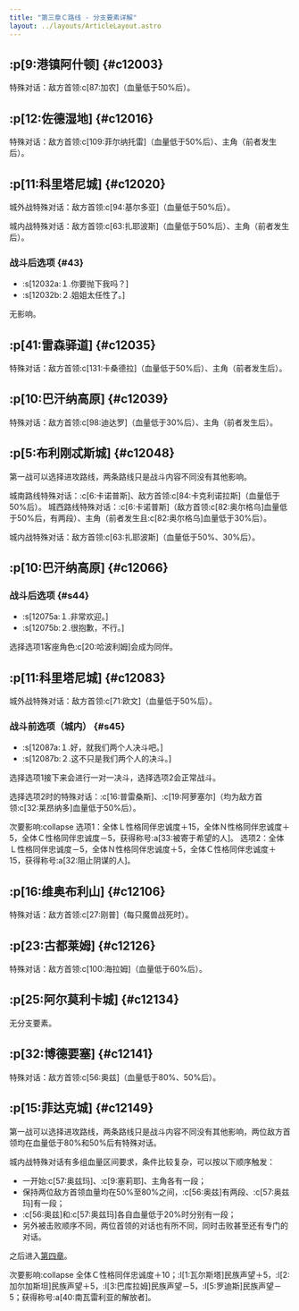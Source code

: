 ```yaml
---
title: "第三章Ｃ路线 - 分支要素详解"
layout: ../layouts/ArticleLayout.astro
---
```


<!-- 「野心与欲望之争，失败者贱若猪狗」 -->


## :p[9:港镇阿什顿] {#c12003} <!--3b_2-->

特殊对话：敌方首领:c[87:加农]（血量低于50%后）。


## :p[12:佐德湿地] {#c12016} <!--3b_8-->

特殊对话：敌方首领:c[109:菲尔纳托雷]（血量低于50%后）、主角（前者发生后）。


## :p[11:科里塔尼城] {#c12020} <!--3b_12-->

城外战特殊对话：敌方首领:c[94:基尔多亚]（血量低于50%后）。

城内战特殊对话：敌方首领:c[63:扎耶波斯]（血量低于50%后）、主角（前者发生后）。

### 战斗后选项 {#43}

* :s[12032a:１.你要抛下我吗？]
* :s[12032b:２.姐姐太任性了。]

无影响。


## :p[41:雷森驿道] {#c12035} <!--3b_25-->

特殊对话：敌方首领:c[131:卡桑德拉]（血量低于50%后）、主角（前者发生后）。


## :p[10:巴汗纳高原] {#c12039} <!--3b_29-->

特殊对话：敌方首领:c[98:迪达罗]（血量低于30%后）、主角（前者发生后）。


## :p[5:布利刚忒斯城] {#c12048} <!--3b_37-->

第一战可以选择进攻路线，两条路线只是战斗内容不同没有其他影响。

城南路线特殊对话：:c[6:卡诺普斯]、敌方首领:c[84:卡克利诺拉斯]（血量低于50%后）。
城西路线特殊对话：:c[6:卡诺普斯]（敌方首领:c[82:奥尔格乌]血量低于50%后，有两段）、主角（前者发生且:c[82:奥尔格乌]血量低于30%后）。

城内战特殊对话：敌方首领:c[63:扎耶波斯]（血量低于50%、30%后）。


## :p[10:巴汗纳高原] {#c12066} <!--3b_53_a-->

### 战斗后选项 {#s44}

* :s[12075a:１.非常欢迎。]
* :s[12075b:２.很抱歉，不行。]

选择选项1客座角色:c[20:哈波利姆]会成为同伴。


## :p[11:科里塔尼城] {#c12083} <!--3b_62-->

城外战特殊对话：敌方首领:c[71:欧文]（血量低于50%后）。

### 战斗前选项（城内） {#s45}

* :s[12087a:１.好，就我们两个人决斗吧。]
* :s[12087b:２.这不只是我们两个人的决斗。]

选择选项1接下来会进行一对一决斗，选择选项2会正常战斗。

选择选项2时的特殊对话：:c[16:普雷桑斯]、:c[19:阿萝塞尔]（均为敌方首领:c[32:莱昂纳多]血量低于50%后）。

次要影响:collapse
选项1：全体Ｌ性格同伴忠诚度＋15，全体Ｎ性格同伴忠诚度＋5，全体Ｃ性格同伴忠诚度－5，获得称号:a[33:被寄于希望的人]。
选项2：全体Ｌ性格同伴忠诚度－5，全体Ｎ性格同伴忠诚度＋5，全体Ｃ性格同伴忠诚度＋15，获得称号:a[32:阻止阴谋的人]。


## :p[16:维奥布利山] {#c12106} <!--3b_78-->

特殊对话：敌方首领:c[27:刚普]（每只魔兽战死时）。


## :p[23:古都莱姆] {#c12126} <!--3b_87-->

特殊对话：敌方首领:c[100:海拉姆]（血量低于60%后）。


## :p[25:阿尔莫利卡城] {#c12134} <!--3b_93-->

无分支要素。


## :p[32:博德要塞] {#c12141} <!--3b_96-->

特殊对话：敌方首领:c[56:奥兹]（血量低于80%、50%后）。


## :p[15:菲达克城] {#c12149} <!--3b_101_b-->

第一战可以选择进攻路线，两条路线只是战斗内容不同没有其他影响，两位敌方首领均在血量低于80%和50%后有特殊对话。

城内战特殊对话有多组血量区间要求，条件比较复杂，可以按以下顺序触发：
* 一开始:c[57:奥兹玛]、:c[9:塞莉耶]、主角各有一段；
* 保持两位敌方首领血量均在50%至80%之间，:c[56:奥兹]有两段、:c[57:奥兹玛]有一段；
* :c[56:奥兹]和:c[57:奥兹玛]各自血量低于20%时分别有一段；
* 另外被击败顺序不同，两位首领的对话也有所不同，同时击败甚至还有专门的对话。

之后进入[第四章](./optiondetails-4)。

次要影响:collapse
全体Ｃ性格同伴忠诚度＋10；:l[1:瓦尔斯塔]民族声望＋5，:l[2:加尔加斯坦]民族声望＋5，:l[3:巴库拉姆]民族声望－5，:l[5:罗迪斯]民族声望－5；获得称号:a[40:南瓦雷利亚的解放者]。
